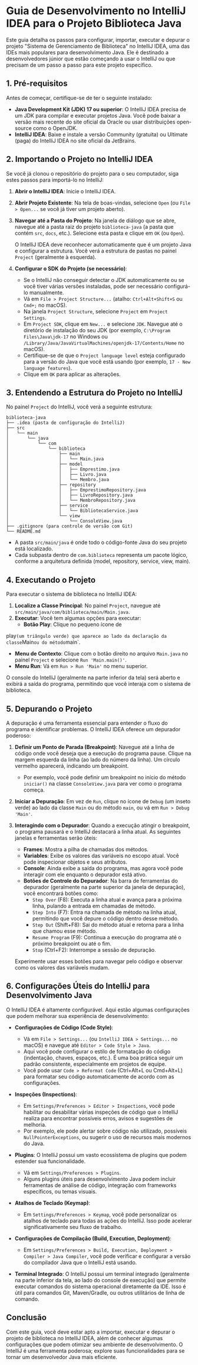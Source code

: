 # Guia de Desenvolvimento no IntelliJ IDEA para o Projeto Biblioteca Java

Este guia detalha os passos para configurar, importar, executar e depurar o projeto "Sistema de Gerenciamento de Biblioteca" no IntelliJ IDEA, uma das IDEs mais populares para desenvolvimento Java. Ele é destinado a desenvolvedores júnior que estão começando a usar o IntelliJ ou que precisam de um passo a passo para este projeto específico.

## 1. Pré-requisitos

Antes de começar, certifique-se de ter o seguinte instalado:

- **Java Development Kit (JDK) 17 ou superior**: O IntelliJ IDEA precisa de um JDK para compilar e executar projetos Java. Você pode baixar a versão mais recente do site oficial da Oracle ou usar distribuições open-source como o OpenJDK.
- **IntelliJ IDEA**: Baixe e instale a versão Community (gratuita) ou Ultimate (paga) do IntelliJ IDEA no site oficial da JetBrains.

## 2. Importando o Projeto no IntelliJ IDEA

Se você já clonou o repositório do projeto para o seu computador, siga estes passos para importá-lo no IntelliJ:

1. **Abrir o IntelliJ IDEA**: Inicie o IntelliJ IDEA.
2. **Abrir Projeto Existente**: Na tela de boas-vindas, selecione `Open` (ou `File > Open...` se você já tiver um projeto aberto).
3. **Navegar até a Pasta do Projeto**: Na janela de diálogo que se abre, navegue até a pasta raiz do projeto `biblioteca-java` (a pasta que contém `src`, `docs`, etc.). Selecione esta pasta e clique em `OK` (ou `Open`).

   O IntelliJ IDEA deve reconhecer automaticamente que é um projeto Java e configurar a estrutura. Você verá a estrutura de pastas no painel `Project` (geralmente à esquerda).

4. **Configurar o SDK do Projeto (se necessário)**:
   - Se o IntelliJ não conseguir detectar o JDK automaticamente ou se você tiver várias versões instaladas, pode ser necessário configurá-lo manualmente.
   - Vá em `File > Project Structure...` (atalho: `Ctrl+Alt+Shift+S` ou `Cmd+;` no macOS).
   - Na janela `Project Structure`, selecione `Project` em `Project Settings`.
   - Em `Project SDK`, clique em `New...` e selecione `JDK`. Navegue até o diretório de instalação do seu JDK (por exemplo, `C:\Program Files\Java\jdk-17` no Windows ou `/Library/Java/JavaVirtualMachines/openjdk-17/Contents/Home` no macOS).
   - Certifique-se de que o `Project language level` esteja configurado para a versão do Java que você está usando (por exemplo, `17 - New language features`).
   - Clique em `OK` para aplicar as alterações.

## 3. Entendendo a Estrutura do Projeto no IntelliJ

No painel `Project` do IntelliJ, você verá a seguinte estrutura:

```
biblioteca-java
├── .idea (pasta de configuração do IntelliJ)
├── src
│   └── main
│       └── java
│           └── com
│               └── biblioteca
│                   ├── main
│                   │   └── Main.java
│                   ├── model
│                   │   ├── Emprestimo.java
│                   │   ├── Livro.java
│                   │   └── Membro.java
│                   ├── repository
│                   │   ├── EmprestimoRepository.java
│                   │   ├── LivroRepository.java
│                   │   └── MembroRepository.java
│                   ├── service
│                   │   └── BibliotecaService.java
│                   └── view
│                       └── ConsoleView.java
├── .gitignore (para controle de versão com Git)
└── README.md
```

- A pasta `src/main/java` é onde todo o código-fonte Java do seu projeto está localizado.
- Cada subpasta dentro de `com.biblioteca` representa um pacote lógico, conforme a arquitetura definida (model, repository, service, view, main).

## 4. Executando o Projeto

Para executar o sistema de biblioteca no IntelliJ IDEA:

1. **Localize a Classe Principal**: No painel `Project`, navegue até `src/main/java/com/biblioteca/main/Main.java`.
2. **Executar**: Você tem algumas opções para executar:
   - **Botão Play**: Clique no pequeno ícone de 


play` (um triângulo verde) que aparece ao lado da declaração da classe `Main` ou do método `main`.
   - **Menu de Contexto**: Clique com o botão direito no arquivo `Main.java` no painel `Project` e selecione `Run 'Main.main()'`. 
   - **Menu Run**: Vá em `Run > Run 'Main'` no menu superior.

   O console do IntelliJ (geralmente na parte inferior da tela) será aberto e exibirá a saída do programa, permitindo que você interaja com o sistema de biblioteca.

## 5. Depurando o Projeto

A depuração é uma ferramenta essencial para entender o fluxo do programa e identificar problemas. O IntelliJ IDEA oferece um depurador poderoso:

1. **Definir um Ponto de Parada (Breakpoint)**: Navegue até a linha de código onde você deseja que a execução do programa pause. Clique na margem esquerda da linha (ao lado do número da linha). Um círculo vermelho aparecerá, indicando um breakpoint.
   - Por exemplo, você pode definir um breakpoint no início do método `iniciar()` na classe `ConsoleView.java` para ver como o programa começa.

2. **Iniciar a Depuração**: Em vez de `Run`, clique no ícone de `Debug` (um inseto verde) ao lado da classe `Main` ou do método `main`, ou vá em `Run > Debug 'Main'`.

3. **Interagindo com o Depurador**: Quando a execução atingir o breakpoint, o programa pausará e o IntelliJ destacará a linha atual. As seguintes janelas e ferramentas serão úteis:
   - **Frames**: Mostra a pilha de chamadas dos métodos.
   - **Variables**: Exibe os valores das variáveis no escopo atual. Você pode inspecionar objetos e seus atributos.
   - **Console**: Ainda exibe a saída do programa, mas agora você pode interagir com ele enquanto o depurador está ativo.
   - **Botões de Controle do Depurador**: Na barra de ferramentas do depurador (geralmente na parte superior da janela de depuração), você encontrará botões como:
     - `Step Over` (F8): Executa a linha atual e avança para a próxima linha, pulando a entrada em chamadas de método.
     - `Step Into` (F7): Entra na chamada de método na linha atual, permitindo que você depure o código dentro desse método.
     - `Step Out` (Shift+F8): Sai do método atual e retorna para a linha que chamou esse método.
     - `Resume Program` (F9): Continua a execução do programa até o próximo breakpoint ou até o fim.
     - `Stop` (Ctrl+F2): Interrompe a sessão de depuração.

   Experimente usar esses botões para navegar pelo código e observar como os valores das variáveis mudam.

## 6. Configurações Úteis do IntelliJ para Desenvolvimento Java

O IntelliJ IDEA é altamente configurável. Aqui estão algumas configurações que podem melhorar sua experiência de desenvolvimento:

- **Configurações de Código (Code Style)**:
   - Vá em `File > Settings...` (ou `IntelliJ IDEA > Settings...` no macOS) e navegue até `Editor > Code Style > Java`.
   - Aqui você pode configurar o estilo de formatação do código (indentação, chaves, espaços, etc.). É uma boa prática seguir um padrão consistente, especialmente em projetos de equipe.
   - Você pode usar `Code > Reformat Code` (Ctrl+Alt+L ou Cmd+Alt+L) para formatar seu código automaticamente de acordo com as configurações.

- **Inspeções (Inspections)**:
   - Em `Settings/Preferences > Editor > Inspections`, você pode habilitar ou desabilitar várias inspeções de código que o IntelliJ realiza para encontrar possíveis erros, avisos e sugestões de melhoria.
   - Por exemplo, ele pode alertar sobre código não utilizado, possíveis `NullPointerExceptions`, ou sugerir o uso de recursos mais modernos do Java.

- **Plugins**: O IntelliJ possui um vasto ecossistema de plugins que podem estender sua funcionalidade.
   - Vá em `Settings/Preferences > Plugins`.
   - Alguns plugins úteis para desenvolvimento Java podem incluir ferramentas de análise de código, integração com frameworks específicos, ou temas visuais.

- **Atalhos de Teclado (Keymap)**:
   - Em `Settings/Preferences > Keymap`, você pode personalizar os atalhos de teclado para todas as ações do IntelliJ. Isso pode acelerar significativamente seu fluxo de trabalho.

- **Configurações de Compilação (Build, Execution, Deployment)**:
   - Em `Settings/Preferences > Build, Execution, Deployment > Compiler > Java Compiler`, você pode verificar e configurar a versão do compilador Java que o IntelliJ está usando.

- **Terminal Integrado**: O IntelliJ possui um terminal integrado (geralmente na parte inferior da tela, ao lado do console de execução) que permite executar comandos do sistema operacional diretamente da IDE. Isso é útil para comandos Git, Maven/Gradle, ou outros utilitários de linha de comando.

## Conclusão

Com este guia, você deve estar apto a importar, executar e depurar o projeto de biblioteca no IntelliJ IDEA, além de conhecer algumas configurações que podem otimizar seu ambiente de desenvolvimento. O IntelliJ é uma ferramenta poderosa; explore suas funcionalidades para se tornar um desenvolvedor Java mais eficiente.

